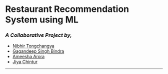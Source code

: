 # Restaurant Recommendation System using ML

### _A Collaborative Project by,_ 

- [Nibhir Tongchangya](https://github.com/nibton) 
- [Gagandeep Singh Bindra](https://github.com/gagandeep00)
- [Ameesha Arora](https://github.com/ameesha26)
- [Jiya Chintur](https://github.com/jiyac) 
---
